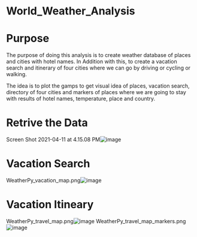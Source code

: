# World_Weather_Analysis

# Purpose

The purpose of doing this analysis is to create weather database of places and cities with hotel names. In Addition with this, to create a vacation search and itinerary of four cities where we can go by driving or cycling or walking.

The idea is to plot the gamps to get  visual idea of places, vacation search, directory of four cities and markers of places where we are going to stay with results of hotel names, temperature, place and country.

# Retrive the Data
Screen Shot 2021-04-11 at 4.15.08 PM![image](https://user-images.githubusercontent.com/79673185/114319838-30160280-9ae1-11eb-85a6-d7d5b13a30ec.png)

# Vacation Search
WeatherPy_vacation_map.png![image](https://user-images.githubusercontent.com/79673185/114319850-3c9a5b00-9ae1-11eb-9f51-339e87a991e2.png)

# Vacation Itineary
WeatherPy_travel_map.png![image](https://user-images.githubusercontent.com/79673185/114319860-46bc5980-9ae1-11eb-976c-dc336f78703e.png)
WeatherPy_travel_map_markers.png![image](https://user-images.githubusercontent.com/79673185/114319870-4de36780-9ae1-11eb-8836-81f290b0ebf6.png)

